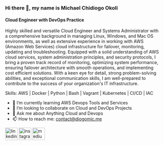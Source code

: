 ### Hi there 👋, my name is Michael Chidiogo Okoli
#### Cloud Engineer with DevOps Practice
Highly skilled and versatile Cloud Engineer and Systems Administrator with a comprehensive background in managing Linux, Windows, and Mac OS environments, as well as extensive experience in working with AWS (Amazon Web Services) cloud infrastructure for failover, monitoring, updating and troubleshooting. Equipped with a solid understanding of AWS cloud services, system administration principles, and security protocols, I bring a proven track record of monitoring, optimizing system performance, ensuring failover architecture with smooth operations, and implementing cost efficient solutions. With a keen eye for detail, strong problem-solving abilities, and exceptional communication skills, I am well-prepared to contribute to the success of your organization's IT infrastructure.

Skills: AWS | Docker | Python | Bash | Vagrant | Kubernetes | CI/CD | IAC 

- 🌱 I’m currently learning AWS Devops Tools and Services 
- 👯 I’m looking to collaborate on Cloud and DevOps Projects 
- 💬 Ask me about Anything Cloud and Devops 
- 📫 How to reach me: contact@diogomic.me 


[<img src='https://cdn.jsdelivr.net/npm/simple-icons@3.0.1/icons/linkedin.svg' alt='linkedin' height='40'>](https://www.[linkedin.com/in/Okoli-Michael/](https://www.linkedin.com/in/okoli-michael-891b46153/))  [<img src='https://cdn.jsdelivr.net/npm/simple-icons@3.0.1/icons/instagram.svg' alt='instagram' height='40'>](https://www.instagram.com/Diogo.Mic/)  [<img src='https://cdn.jsdelivr.net/npm/simple-icons@3.0.1/icons/medium.svg' alt='medium' height='40'>](https://medium.com/@MicDiogo)  

